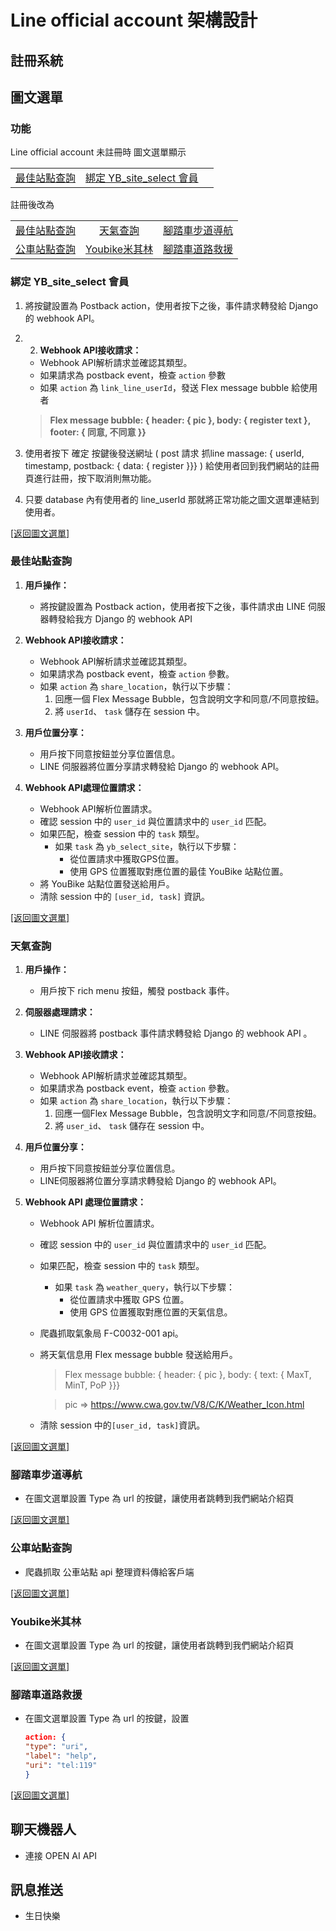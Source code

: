 # Line official account 架構設計

## 註冊系統



## 圖文選單

### 功能
Line official account 未註冊時 圖文選單顯示

| | | |
| :-: | :-: | :-: |
[最佳站點查詢](#最佳站點查詢) | [綁定 YB_site_select 會員](#綁定-yb_site_select-會員)

註冊後改為

| | | |
| :-: | :-: | :-: |
| [最佳站點查詢](#最佳站點查詢) | [天氣查詢](#天氣查詢) | [腳踏車步道導航](#腳踏車步道導航) |
| [公車站點查詢](#公車站點查詢) | [Youbike米其林](#youbike米其林) | [腳踏車道路救援](#腳踏車道路救援) |

### 綁定 YB_site_select 會員

1. 將按鍵設置為 Postback action，使用者按下之後，事件請求轉發給 Django 的 webhook API。
2. 2. **Webhook API接收請求：**
    - Webhook API解析請求並確認其類型。
    - 如果請求為 postback event，檢查 `action` 參數
    - 如果 `action` 為 `link_line_userId`，發送 Flex message bubble 給使用者

    >**Flex message bubble: { header: { pic }, body: { register text }, footer: { 同意, 不同意 }}**
2. 使用者按下 確定 按鍵後發送網址 ( post 請求 抓line massage: { userId, timestamp, postback: { data: { register }}} ) 給使用者回到我們網站的註冊頁進行註冊，按下取消則無功能。
3. 只要 database 內有使用者的 line_userId 那就將正常功能之圖文選單連結到使用者。


[[返回圖文選單]](#圖文選單)

### 最佳站點查詢

1. **用戶操作：**
    - 將按鍵設置為 Postback action，使用者按下之後，事件請求由 LINE 伺服器轉發給我方 Django 的 webhook API

2. **Webhook API接收請求：**
    - Webhook API解析請求並確認其類型。
    - 如果請求為 postback event，檢查 `action` 參數。
    - 如果 `action` 為 `share_location`，執行以下步驟：
        1. 回應一個 Flex Message Bubble，包含說明文字和同意/不同意按鈕。
        2. 將 `userId`、 `task` 儲存在 session 中。

3. **用戶位置分享：**
    - 用戶按下同意按鈕並分享位置信息。
    - LINE 伺服器將位置分享請求轉發給 Django 的 webhook API。

4. **Webhook API處理位置請求：**
    - Webhook API解析位置請求。
    - 確認 session 中的 `user_id` 與位置請求中的 `user_id` 匹配。
    - 如果匹配，檢查 session 中的 `task` 類型。
        - 如果 `task` 為 `yb_select_site`，執行以下步驟：
            - 從位置請求中獲取GPS位置。
            - 使用 GPS 位置獲取對應位置的最佳 YouBike 站點位置。
    - 將 YouBike 站點位置發送給用戶。
    - 清除 session 中的 `[user_id, task]` 資訊。

[[返回圖文選單]](#圖文選單)

### 天氣查詢

1. **用戶操作：**
    - 用戶按下 rich menu 按鈕，觸發 postback 事件。

2. **伺服器處理請求：**
    - LINE 伺服器將 postback 事件請求轉發給 Django 的 webhook API 。

3. **Webhook API接收請求：**
    - Webhook API解析請求並確認其類型。
    - 如果請求為 postback event，檢查 `action` 參數。
    - 如果 `action` 為 `share_location`，執行以下步驟：
        1. 回應一個Flex Message Bubble，包含說明文字和同意/不同意按鈕。
        2. 將 `user_id`、 `task` 儲存在 session 中。

4. **用戶位置分享：**
    - 用戶按下同意按鈕並分享位置信息。
    - LINE伺服器將位置分享請求轉發給 Django 的 webhook API。

5. **Webhook API 處理位置請求：**
    - Webhook API 解析位置請求。
    - 確認 session 中的 `user_id` 與位置請求中的 `user_id` 匹配。
    - 如果匹配，檢查 session 中的 `task` 類型。
        - 如果 `task` 為 `weather_query`，執行以下步驟：
            - 從位置請求中獲取 GPS 位置。
            - 使用 GPS 位置獲取對應位置的天氣信息。
    - 爬蟲抓取氣象局 F-C0032-001 api。
    - 將天氣信息用 Flex message bubble 發送給用戶。

        > Flex message bubble: { header: { pic },
         body: { text: { MaxT, MinT, PoP }}}

        >pic => https://www.cwa.gov.tw/V8/C/K/Weather_Icon.html
    - 清除 session 中的`[user_id, task]`資訊。

[[返回圖文選單]](#圖文選單)

### 腳踏車步道導航

- 在圖文選單設置 Type 為 url 的按鍵，讓使用者跳轉到我們網站介紹頁

[[返回圖文選單]](#圖文選單)

### 公車站點查詢

- 爬蟲抓取 公車站點 api 整理資料傳給客戶端

[[返回圖文選單]](#圖文選單)

### Youbike米其林

- 在圖文選單設置 Type 為 url 的按鍵，讓使用者跳轉到我們網站介紹頁

[[返回圖文選單]](#圖文選單)

### 腳踏車道路救援

- 在圖文選單設置 Type 為 url 的按鍵，設置

    ```json
    action: {
    "type": "uri",
    "label": "help",
    "uri": "tel:119"
    }
    ```

[[返回圖文選單]](#圖文選單)


## 聊天機器人

- 連接 OPEN AI API

## 訊息推送
- 生日快樂
